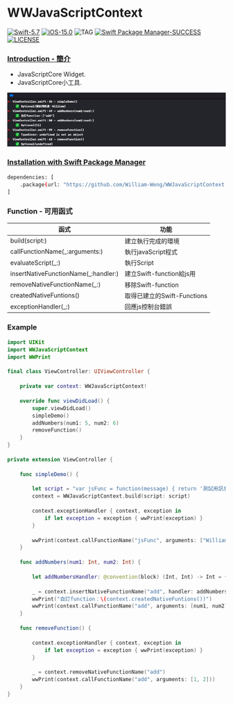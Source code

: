 # WWJavaScriptContext

[![Swift-5.7](https://img.shields.io/badge/Swift-5.7-orange.svg?style=flat)](https://developer.apple.com/swift/) [![iOS-15.0](https://img.shields.io/badge/iOS-15.0-pink.svg?style=flat)](https://developer.apple.com/swift/) ![TAG](https://img.shields.io/github/v/tag/William-Weng/WWJavaScriptContext) [![Swift Package Manager-SUCCESS](https://img.shields.io/badge/Swift_Package_Manager-SUCCESS-blue.svg?style=flat)](https://developer.apple.com/swift/) [![LICENSE](https://img.shields.io/badge/LICENSE-MIT-yellow.svg?style=flat)](https://developer.apple.com/swift/)

### [Introduction - 簡介](https://swiftpackageindex.com/William-Weng)
- JavaScriptCore Widget.
- JavaScriptCore小工具.

![WWJavaScriptContext](./Example.png)

### [Installation with Swift Package Manager](https://medium.com/彼得潘的-swift-ios-app-開發問題解答集/使用-spm-安裝第三方套件-xcode-11-新功能-2c4ffcf85b4b)

```bash
dependencies: [
    .package(url: "https://github.com/William-Weng/WWJavaScriptContext.git", .upToNextMajor(from: "1.1.0"))
]
```

### Function - 可用函式
|函式|功能|
|-|-|
|build(script:)|建立執行完成的環境|
|callFunctionName(_:arguments:)|執行javaScript程式|
|evaluateScript(_:)|執行Script|
|insertNativeFunctionName(_:handler:)|建立Swift-function給js用|
|removeNativeFunctionName(_:)|移除Swift-function|
|createdNativeFuntions()|取得已建立的Swift-Functions|
|exceptionHandler(_:)|回應js控制台錯誤|

### Example
```swift
import UIKit
import WWJavaScriptContext
import WWPrint

final class ViewController: UIViewController {
    
    private var context: WWJavaScriptContext!
    
    override func viewDidLoad() {
        super.viewDidLoad()
        simpleDemo()
        addNumbers(num1: 5, num2: 6)
        removeFunction()
    }
}

private extension ViewController {
    
    func simpleDemo() {
        
        let script = "var jsFunc = function(message) { return '測試用訊息：' + message; }"
        context = WWJavaScriptContext.build(script: script)

        context.exceptionHandler { context, exception in
            if let exception = exception { wwPrint(exception) }
        }
        
        wwPrint(context.callFunctionName("jsFunc", arguments: ["William"]))
    }
    
    func addNumbers(num1: Int, num2: Int) {
        
        let addNumbersHandler: @convention(block) (Int, Int) -> Int = { num1, num2 in return num1 + num2 }
                        
        _ = context.insertNativeFunctionName("add", handler: addNumbersHandler)
        wwPrint("自訂function：\(context.createdNativeFuntions())")
        wwPrint(context.callFunctionName("add", arguments: [num1, num2]))
    }
    
    func removeFunction() {
                
        context.exceptionHandler { context, exception in
            if let exception = exception { wwPrint(exception) }
        }
        
        _ = context.removeNativeFunctionName("add")
        wwPrint(context.callFunctionName("add", arguments: [1, 2]))
    }
}
```
